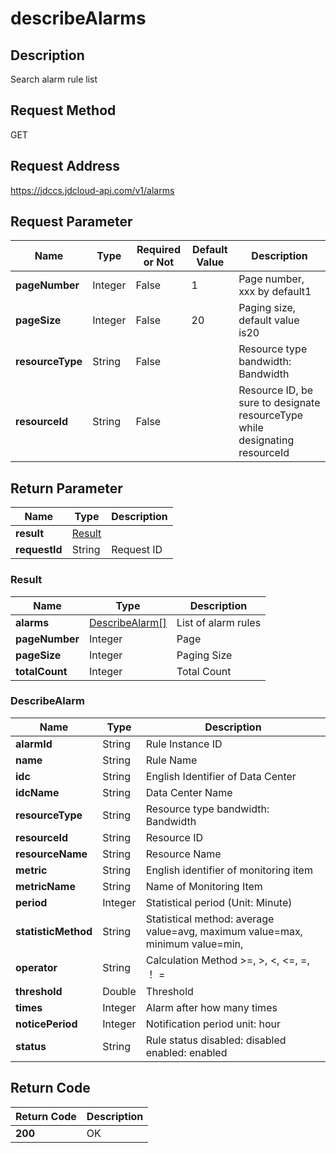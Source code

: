 # describeAlarms


## Description
Search alarm rule list

## Request Method
GET

## Request Address
https://jdccs.jdcloud-api.com/v1/alarms


## Request Parameter
|Name|Type|Required or Not|Default Value|Description|
|---|---|---|---|---|
|**pageNumber**|Integer|False|1|Page number, xxx by default1|
|**pageSize**|Integer|False|20|Paging size, default value is20|
|**resourceType**|String|False| |Resource type bandwidth: Bandwidth|
|**resourceId**|String|False| |Resource ID, be sure to designate resourceType while designating resourceId|


## Return Parameter
|Name|Type|Description|
|---|---|---|
|**result**|[Result](describealarms#result)| |
|**requestId**|String|Request ID|

### <div id="result">Result</div>
|Name|Type|Description|
|---|---|---|
|**alarms**|[DescribeAlarm[]](describealarms#describealarm)|List of alarm rules|
|**pageNumber**|Integer|Page|
|**pageSize**|Integer|Paging Size|
|**totalCount**|Integer|Total Count|
### <div id="describealarm">DescribeAlarm</div>
|Name|Type|Description|
|---|---|---|
|**alarmId**|String|Rule Instance ID|
|**name**|String|Rule Name|
|**idc**|String|English Identifier of Data Center|
|**idcName**|String|Data Center Name|
|**resourceType**|String|Resource type bandwidth: Bandwidth|
|**resourceId**|String|Resource ID|
|**resourceName**|String|Resource Name|
|**metric**|String|English identifier of monitoring item|
|**metricName**|String|Name of Monitoring Item|
|**period**|Integer|Statistical period (Unit: Minute)|
|**statisticMethod**|String|Statistical method: average value=avg, maximum value=max, minimum value=min,|
|**operator**|String|Calculation Method >=, >, <, <=, =, ！ =|
|**threshold**|Double|Threshold|
|**times**|Integer|Alarm after how many times|
|**noticePeriod**|Integer|Notification period unit: hour|
|**status**|String|Rule status disabled: disabled enabled: enabled|

## Return Code
|Return Code|Description|
|---|---|
|**200**|OK|
